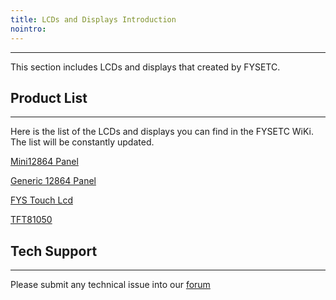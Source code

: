 ```yaml
---
title: LCDs and Displays Introduction
nointro:
---
```


---
This section includes LCDs and displays that created by FYSETC.

## Product  List
---

Here is the list of the LCDs and displays you can find in the FYSETC WiKi. The list will be constantly updated.

[Mini12864 Panel](/Mini12864_Panel/)

[Generic 12864 Panel](/Generic_12864_Panel/)

[FYS Touch Lcd](/FYS_Touch_Panel/)

[TFT81050](/TFT81050/)

## Tech Support

---
Please submit any technical issue into our [forum](http://forum.fysetc.com/) 
